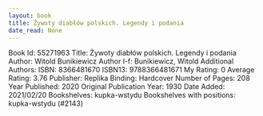 ```yaml
---
layout: book
title: Żywoty diabłów polskich. Legendy i podania
date_read: None
---
```


Book Id: 55271963
Title: Żywoty diabłów polskich. Legendy i podania
Author: Witold Bunikiewicz
Author l-f: Bunikiewicz, Witold
Additional Authors: 
ISBN: 8366481670
ISBN13: 9788366481671
My Rating: 0
Average Rating: 3.76
Publisher: Replika
Binding: Hardcover
Number of Pages: 208
Year Published: 2020
Original Publication Year: 1930
Date Added: 2021/02/20
Bookshelves: kupka-wstydu
Bookshelves with positions: kupka-wstydu (#2143)

